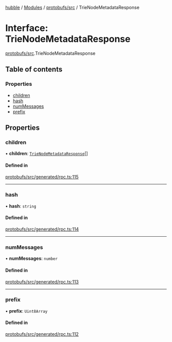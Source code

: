 [hubble](../README.md) / [Modules](../modules.md) / [protobufs/src](../modules/protobufs_src.md) / TrieNodeMetadataResponse

# Interface: TrieNodeMetadataResponse

[protobufs/src](../modules/protobufs_src.md).TrieNodeMetadataResponse

## Table of contents

### Properties

- [children](protobufs_src.TrieNodeMetadataResponse.md#children)
- [hash](protobufs_src.TrieNodeMetadataResponse.md#hash)
- [numMessages](protobufs_src.TrieNodeMetadataResponse.md#nummessages)
- [prefix](protobufs_src.TrieNodeMetadataResponse.md#prefix)

## Properties

### children

• **children**: [`TrieNodeMetadataResponse`](../modules/protobufs_src.md#trienodemetadataresponse)[]

#### Defined in

[protobufs/src/generated/rpc.ts:115](https://github.com/vinliao/hubble/blob/f898740/packages/protobufs/src/generated/rpc.ts#L115)

___

### hash

• **hash**: `string`

#### Defined in

[protobufs/src/generated/rpc.ts:114](https://github.com/vinliao/hubble/blob/f898740/packages/protobufs/src/generated/rpc.ts#L114)

___

### numMessages

• **numMessages**: `number`

#### Defined in

[protobufs/src/generated/rpc.ts:113](https://github.com/vinliao/hubble/blob/f898740/packages/protobufs/src/generated/rpc.ts#L113)

___

### prefix

• **prefix**: `Uint8Array`

#### Defined in

[protobufs/src/generated/rpc.ts:112](https://github.com/vinliao/hubble/blob/f898740/packages/protobufs/src/generated/rpc.ts#L112)
